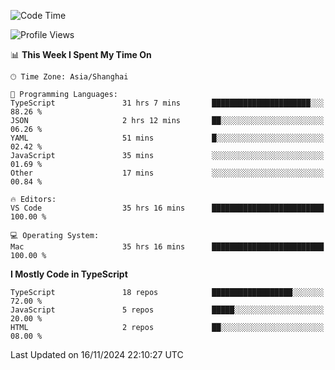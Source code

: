 <!--START_SECTION:waka-->
![Code Time](http://img.shields.io/badge/Code%20Time-6%2C902%20hrs%2056%20mins-blue)

![Profile Views](http://img.shields.io/badge/Profile%20Views-0-blue)

📊 **This Week I Spent My Time On** 

```text
🕑︎ Time Zone: Asia/Shanghai

💬 Programming Languages: 
TypeScript               31 hrs 7 mins       ██████████████████████░░░   88.26 % 
JSON                     2 hrs 12 mins       ██░░░░░░░░░░░░░░░░░░░░░░░   06.26 % 
YAML                     51 mins             █░░░░░░░░░░░░░░░░░░░░░░░░   02.42 % 
JavaScript               35 mins             ░░░░░░░░░░░░░░░░░░░░░░░░░   01.69 % 
Other                    17 mins             ░░░░░░░░░░░░░░░░░░░░░░░░░   00.84 % 

🔥 Editors: 
VS Code                  35 hrs 16 mins      █████████████████████████   100.00 % 

💻 Operating System: 
Mac                      35 hrs 16 mins      █████████████████████████   100.00 % 
```

**I Mostly Code in TypeScript** 

```text
TypeScript               18 repos            ██████████████████░░░░░░░   72.00 % 
JavaScript               5 repos             █████░░░░░░░░░░░░░░░░░░░░   20.00 % 
HTML                     2 repos             ██░░░░░░░░░░░░░░░░░░░░░░░   08.00 % 
```




 Last Updated on 16/11/2024 22:10:27 UTC
<!--END_SECTION:waka-->
